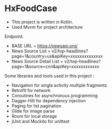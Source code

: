 # HxFoodCase

* This project is written in Kotlin. 
* Used Mvvm for project architecture

Endpoint: 

* BASE URL = https://newsapi.org/
* News Source List = v2/top-headlines?page=1&country=us&apiKey=xxxxxxxxxxxxxx
* News Source Detail List = v2/top-headlines?page=1&source=cnn&apiKey=xxxxxxxxxxxx


 Some libraries and tools used in this project :


- Navigation for single activity multiple fragments
- Retrofit for network
- Coroutines for asynchronous programming
- Dagger-Hilt for dependency injection
- Paging for list pagination
- Glide for image parse
- Room for local storage
- jUnit and Mockito for unittest
